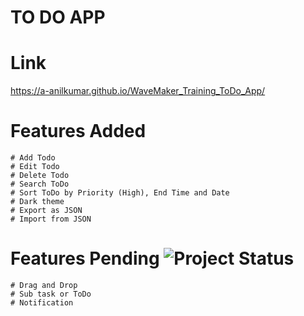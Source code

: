 # TO DO APP

# Link 
https://a-anilkumar.github.io/WaveMaker_Training_ToDo_App/


# Features Added 

    # Add Todo
    # Edit Todo
    # Delete Todo
    # Search ToDo
    # Sort ToDo by Priority (High), End Time and Date
    # Dark theme
    # Export as JSON
    # Import from JSON

# Features Pending  ![Project Status](https://img.shields.io/badge/Status-Ongoing-brightgreen)

    # Drag and Drop
    # Sub task or ToDo
    # Notification